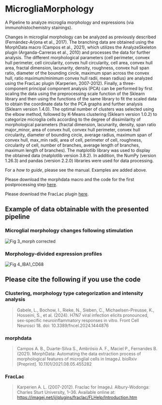 # MicrogliaMorphology
A Pipeline to analyze microglia morphology and expressions (via immunohistochemistry stainings).

Changes in microglial morphology can be analyzed as previously described (Fernández-Arjona et al., 2017). The branching data are obtained using the MorphData macro (Campos et al., 2021), which utilizes the AnalyzeSkeleton plugin (Arganda-Carreras et al., 2010) and processes the data for further analysis. The different morphological parameters (cell perimeter, convex hull perimeter, cell circularity, convex hull circularity, cell area, convex hull area, fractal dimension, lacunarity, density, roughness, convex hull span ratio, diameter of the bounding circle, maximum span across the convex hull, ratio maximum/minimum convex hull radii, mean radius) are analyzed using the FracLac plugin (Karperien, 2007-2012). Finally, a three-component principal component analysis (PCA) can be performed by first scaling the data using the preprocessing scale function of the Sklearn library and then using the functions of the same library to fit the scaled data to obtain the coordinate data for the PCA graphs and further analysis (Sklearn version 1.4.0). The optimal number of clusters was selected using the elbow method, followed by K-Means clustering (Sklearn version 1.0.2) to categorize microglia cells according to the degree of dissimilarity of morphological parameters (fractal dimension, lacunarity, density, span ratio major_minor, area of convex hull, convex hull perimeter, convex hull circularity, diameter of bounding circle, average radius, maximum span of convex hull, max_min radii, area of cell, perimeter of cell, roughness, circularity of cell, number of branches, average length of branches, maximum length of branches). The matplotlib library was used to display the obtained data (matplotlib version 3.8.2). In addition, the NumPy (version 1.26.3) and pandas (version 2.2.0) libraries were used for data processing. 

For a _how to guide_, please see the manual. Examples are added above. 

Please download the morphdata macro and the code for the first postprocessing step [here](https://github.com/anabelacampos/MorphData).

Please download the FracLac plugin [here](https://imagej.net/ij/plugins/fraclac/FLHelp/t4.htm).

## Example of data obtainable with the presented pipeline

### **Microglial morphology changes following stimulation**
![Fig 3_morph corrected](https://github.com/user-attachments/assets/3c9ec50d-7c4e-44d4-b9a3-09b4c38abbda)

### **Morphology-divided expression profiles**

![Fig 4_IBA1_CD68](https://github.com/user-attachments/assets/f71cc464-82c0-4266-b9f9-bd22c995a598)


## Please cite the following if you use the code
### Clustering, morphology type categorization and intensity analysis
>Gabele, L., Bochow, I., Rieke, N., Sieben, C., Michaelsen-Preusse, K., Hosseini, S., et al. (2024). H7N7 viral infection elicits pronounced, sex-specific neuroinflammatory responses in vitro. Front Cell Neurosci 18. doi: 10.3389/fncel.2024.1444876
### morphdata
>Campos A. B., Duarte-Silva S., Ambrósio A. F., Maciel P., Fernandes B. (2021). MorphData: Automating the data extraction process of morphological features of microglial cells in ImageJ. bioRxiv [Preprint]. 10.1101/2021.08.05.455282 
### FracLac
>Karperien A. L. (2007-2012). Fraclac for ImageJ. Albury-Wodonga: Charles Sturt University, 1–36. Available online at: https://imagej.net/ij/plugins/fraclac/FLHelp/Introduction.htm
